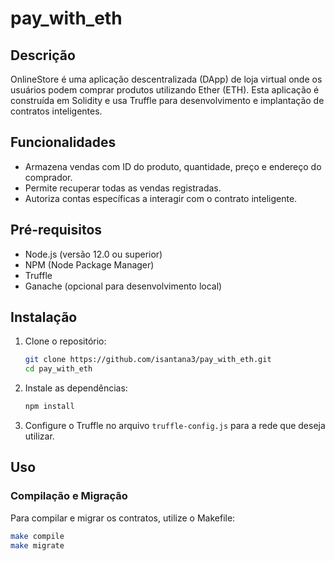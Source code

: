 # pay_with_eth

## Descrição

OnlineStore é uma aplicação descentralizada (DApp) de loja virtual onde os usuários podem comprar produtos utilizando Ether (ETH). Esta aplicação é construída em Solidity e usa Truffle para desenvolvimento e implantação de contratos inteligentes.

## Funcionalidades

-   Armazena vendas com ID do produto, quantidade, preço e endereço do comprador.
-   Permite recuperar todas as vendas registradas.
-   Autoriza contas específicas a interagir com o contrato inteligente.

## Pré-requisitos

-   Node.js (versão 12.0 ou superior)
-   NPM (Node Package Manager)
-   Truffle
-   Ganache (opcional para desenvolvimento local)

## Instalação

1. Clone o repositório:

    ```sh
    git clone https://github.com/isantana3/pay_with_eth.git
    cd pay_with_eth
    ```

2. Instale as dependências:

    ```sh
    npm install
    ```

3. Configure o Truffle no arquivo `truffle-config.js` para a rede que deseja utilizar.

## Uso

### Compilação e Migração

Para compilar e migrar os contratos, utilize o Makefile:

```sh
make compile
make migrate
```
